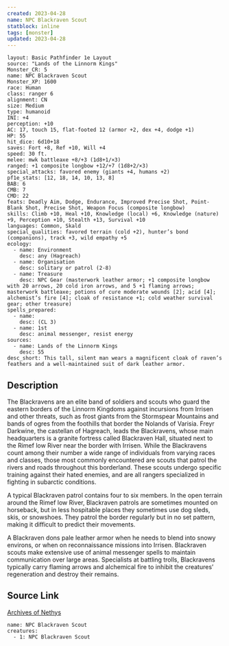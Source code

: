 ```yaml
---
created: 2023-04-28
name: NPC Blackraven Scout
statblock: inline
tags: [monster]
updated: 2023-04-28
---
```

```statblock
layout: Basic Pathfinder 1e Layout
source: "Lands of the Linnorm Kings"
Monster_CR: 5
name: NPC Blackraven Scout
Monster_XP: 1600
race: Human
class: ranger 6
alignment: CN
size: Medium
type: humanoid
INI: +4
perception: +10
AC: 17, touch 15, flat-footed 12 (armor +2, dex +4, dodge +1)
HP: 55
hit_dice: 6d10+18
saves: Fort +8, Ref +10, Will +4
speed: 30 ft.
melee: mwk battleaxe +8/+3 (1d8+1/×3)
ranged: +1 composite longbow +12/+7 (1d8+2/×3)
special_attacks: favored enemy (giants +4, humans +2)
pf1e_stats: [12, 18, 14, 10, 13, 8]
BAB: 6
CMB: 7
CMD: 22
feats: Deadly Aim, Dodge, Endurance, Improved Precise Shot, Point-Blank Shot, Precise Shot, Weapon Focus (composite longbow)
skills: Climb +10, Heal +10, Knowledge (local) +6, Knowledge (nature) +9, Perception +10, Stealth +13, Survival +10
languages: Common, Skald
special_qualities: favored terrain (cold +2), hunter’s bond (companions), track +3, wild empathy +5
ecology:
  - name: Environment
    desc: any (Hagreach)
  - name: Organisation
    desc: solitary or patrol (2-8)
  - name: Treasure
    desc: NPC Gear (masterwork leather armor; +1 composite longbow with 20 arrows, 20 cold iron arrows, and 5 +1 flaming arrows; masterwork battleaxe; potions of cure moderate wounds [2]; acid [4]; alchemist’s fire [4]; cloak of resistance +1; cold weather survival gear; other treasure)
spells_prepared:
  - name:
    desc: (CL 3)
  - name: 1st
    desc: animal messenger, resist energy
sources:
  - name: Lands of the Linnorm Kings
    desc: 55
desc_short: This tall, silent man wears a magnificent cloak of raven’s feathers and a well-maintained suit of dark leather armor.
```
## Description
The Blackravens are an elite band of soldiers and scouts who guard the eastern borders of the Linnorm Kingdoms against incursions from Irrisen and other threats, such as frost giants from the Stormspear Mountains and bands of ogres from the foothills that border the Nolands of Varisia. Freyr Darkwine, the castellan of Hagreach, leads the Blackravens, whose main headquarters is a granite fortress called Blackraven Hall, situated next to the Rimef low River near the border with Irrisen. While the Blackravens count among their number a wide range of individuals from varying races and classes, those most commonly encountered are scouts that patrol the rivers and roads throughout this borderland. These scouts undergo specific training against their hated enemies, and are all rangers specialized in fighting in subarctic conditions.

A typical Blackraven patrol contains four to six members. In the open terrain around the Rimef low River, Blackraven patrols are sometimes mounted on horseback, but in less hospitable places they sometimes use dog sleds, skis, or snowshoes. They patrol the border regularly but in no set pattern, making it difficult to predict their movements.

A Blackraven dons pale leather armor when he needs to blend into snowy environs, or when on reconnaissance missions into Irrisen. Blackraven scouts make extensive use of animal messenger spells to maintain communication over large areas. Specialists at battling trolls, Blackravens typically carry flaming arrows and alchemical fire to inhibit the creatures’ regeneration and destroy their remains.
## Source Link
[Archives of Nethys](https://aonprd.com/NPCDisplay.aspx?ItemName=Blackraven%20Scout)
```encounter-table
name: NPC Blackraven Scout
creatures:
  - 1: NPC Blackraven Scout
```

